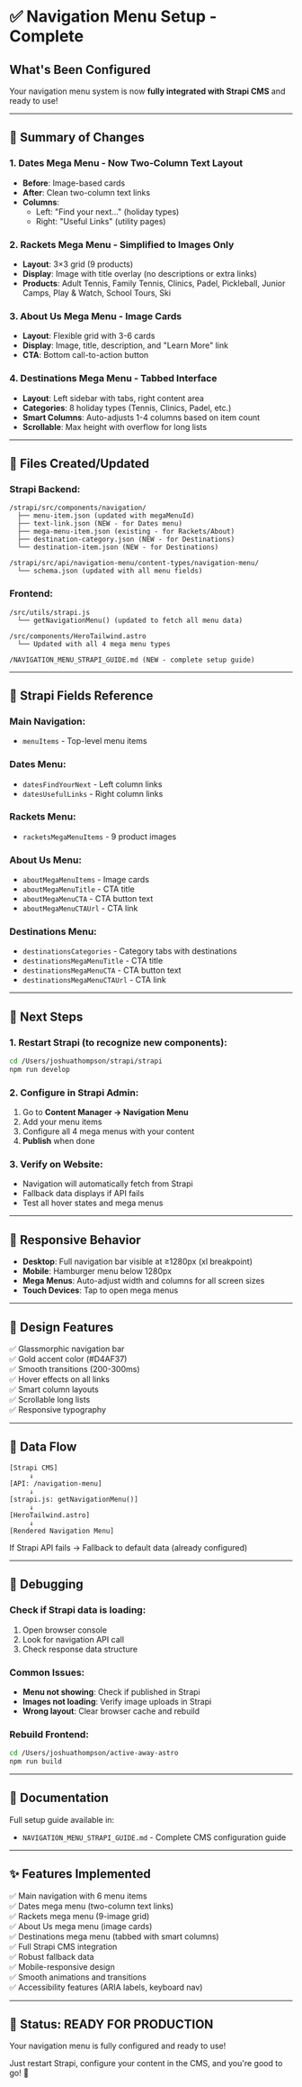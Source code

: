 # ✅ Navigation Menu Setup - Complete

## What's Been Configured

Your navigation menu system is now **fully integrated with Strapi CMS** and ready to use!

---

## 🎯 Summary of Changes

### 1. **Dates Mega Menu** - Now Two-Column Text Layout
- **Before**: Image-based cards
- **After**: Clean two-column text links
- **Columns**: 
  - Left: "Find your next..." (holiday types)
  - Right: "Useful Links" (utility pages)

### 2. **Rackets Mega Menu** - Simplified to Images Only
- **Layout**: 3×3 grid (9 products)
- **Display**: Image with title overlay (no descriptions or extra links)
- **Products**: Adult Tennis, Family Tennis, Clinics, Padel, Pickleball, Junior Camps, Play & Watch, School Tours, Ski

### 3. **About Us Mega Menu** - Image Cards
- **Layout**: Flexible grid with 3-6 cards
- **Display**: Image, title, description, and "Learn More" link
- **CTA**: Bottom call-to-action button

### 4. **Destinations Mega Menu** - Tabbed Interface
- **Layout**: Left sidebar with tabs, right content area
- **Categories**: 8 holiday types (Tennis, Clinics, Padel, etc.)
- **Smart Columns**: Auto-adjusts 1-4 columns based on item count
- **Scrollable**: Max height with overflow for long lists

---

## 📂 Files Created/Updated

### Strapi Backend:
```
/strapi/src/components/navigation/
  ├── menu-item.json (updated with megaMenuId)
  ├── text-link.json (NEW - for Dates menu)
  ├── mega-menu-item.json (existing - for Rackets/About)
  ├── destination-category.json (NEW - for Destinations)
  └── destination-item.json (NEW - for Destinations)

/strapi/src/api/navigation-menu/content-types/navigation-menu/
  └── schema.json (updated with all menu fields)
```

### Frontend:
```
/src/utils/strapi.js
  └── getNavigationMenu() (updated to fetch all menu data)

/src/components/HeroTailwind.astro
  └── Updated with all 4 mega menu types

/NAVIGATION_MENU_STRAPI_GUIDE.md (NEW - complete setup guide)
```

---

## 🔧 Strapi Fields Reference

### Main Navigation:
- `menuItems` - Top-level menu items

### Dates Menu:
- `datesFindYourNext` - Left column links
- `datesUsefulLinks` - Right column links

### Rackets Menu:
- `racketsMegaMenuItems` - 9 product images

### About Us Menu:
- `aboutMegaMenuItems` - Image cards
- `aboutMegaMenuTitle` - CTA title
- `aboutMegaMenuCTA` - CTA button text
- `aboutMegaMenuCTAUrl` - CTA link

### Destinations Menu:
- `destinationsCategories` - Category tabs with destinations
- `destinationsMegaMenuTitle` - CTA title
- `destinationsMegaMenuCTA` - CTA button text
- `destinationsMegaMenuCTAUrl` - CTA link

---

## 🚀 Next Steps

### 1. **Restart Strapi** (to recognize new components):
```bash
cd /Users/joshuathompson/strapi/strapi
npm run develop
```

### 2. **Configure in Strapi Admin**:
1. Go to **Content Manager → Navigation Menu**
2. Add your menu items
3. Configure all 4 mega menus with your content
4. **Publish** when done

### 3. **Verify on Website**:
- Navigation will automatically fetch from Strapi
- Fallback data displays if API fails
- Test all hover states and mega menus

---

## 📱 Responsive Behavior

- **Desktop**: Full navigation bar visible at ≥1280px (xl breakpoint)
- **Mobile**: Hamburger menu below 1280px
- **Mega Menus**: Auto-adjust width and columns for all screen sizes
- **Touch Devices**: Tap to open mega menus

---

## 🎨 Design Features

✅ Glassmorphic navigation bar  
✅ Gold accent color (#D4AF37)  
✅ Smooth transitions (200-300ms)  
✅ Hover effects on all links  
✅ Smart column layouts  
✅ Scrollable long lists  
✅ Responsive typography  

---

## 🔄 Data Flow

```
[Strapi CMS]
     ↓
[API: /navigation-menu]
     ↓
[strapi.js: getNavigationMenu()]
     ↓
[HeroTailwind.astro]
     ↓
[Rendered Navigation Menu]
```

If Strapi API fails → Fallback to default data (already configured)

---

## 🐛 Debugging

### Check if Strapi data is loading:
1. Open browser console
2. Look for navigation API call
3. Check response data structure

### Common Issues:
- **Menu not showing**: Check if published in Strapi
- **Images not loading**: Verify image uploads in Strapi
- **Wrong layout**: Clear browser cache and rebuild

### Rebuild Frontend:
```bash
cd /Users/joshuathompson/active-away-astro
npm run build
```

---

## 📖 Documentation

Full setup guide available in:
- `NAVIGATION_MENU_STRAPI_GUIDE.md` - Complete CMS configuration guide

---

## ✨ Features Implemented

✅ Main navigation with 6 menu items  
✅ Dates mega menu (two-column text links)  
✅ Rackets mega menu (9-image grid)  
✅ About Us mega menu (image cards)  
✅ Destinations mega menu (tabbed with smart columns)  
✅ Full Strapi CMS integration  
✅ Robust fallback data  
✅ Mobile-responsive design  
✅ Smooth animations and transitions  
✅ Accessibility features (ARIA labels, keyboard nav)  

---

## 🎉 Status: READY FOR PRODUCTION

Your navigation menu is fully configured and ready to use! 

Just restart Strapi, configure your content in the CMS, and you're good to go! 🚀

